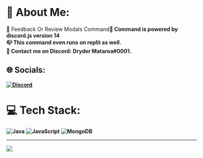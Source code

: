 # 💫 About Me:
🔭 Feedback Or Review Modals Command<b>🤝 Command is powered by discord.js version 14<br>📪 This command even runs on replit as well.<br>💬 Contact me on Discord: Dryder Mataroa#0001.


## 🌐 Socials:
[![Discord](https://img.shields.io/badge/Discord-%237289DA.svg?logo=discord&logoColor=white)](https://discord.gg/https://discord.gg/Mw6aKhQ3wW) 

# 💻 Tech Stack:
![Java](https://img.shields.io/badge/java-%23ED8B00.svg?style=for-the-badge&logo=java&logoColor=white) ![JavaScript](https://img.shields.io/badge/javascript-%23323330.svg?style=for-the-badge&logo=javascript&logoColor=%23F7DF1E) ![MongoDB](https://img.shields.io/badge/MongoDB-%234ea94b.svg?style=for-the-badge&logo=mongodb&logoColor=white)

---
[![](https://visitcount.itsvg.in/api?id=drydermataroa&icon=0&color=0)](https://visitcount.itsvg.in)

<!-- Proudly created with GPRM ( https://gprm.itsvg.in ) -->
